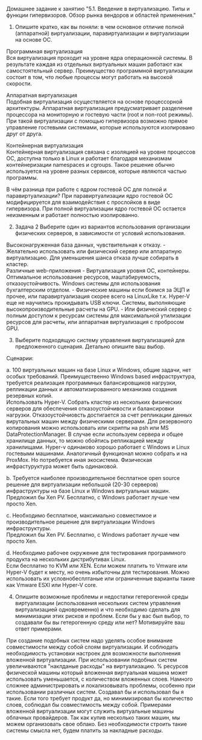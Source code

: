 Домашнее задание к занятию "5.1. Введение в виртуализацию. Типы и функции гипервизоров. Обзор рынка вендоров и областей применения."

1) Опишите кратко, как вы поняли: в чем основное отличие полной (аппаратной) виртуализации, паравиртуализации и виртуализации на основе ОС.  

Программная виртуализация  
Вся виртуализация проходит на уровне ядра операционной системы. В результате каждая из отдельных виртуальных машин работают как самостоятельный сервер. Преимущество программной виртуализации состоит в том, что любые процессы могут работать на высокой скорости.

Аппаратная виртуализация  
Подобная виртуализация осуществляется на основе процессорной архитектуры. Аппаратная виртуализация предусматривает разделение процессора на мониторную и гостевую части (root и non-root режимы). При такой виртуализации с помощью гипервизора возможно прямое управление гостевыми системами, которые используются изолировано друг от друга.

Контейнерная виртуализация  
Контейнерная виртуализация связана с изоляцией на уровне процессов ОС, доступна только в Linux и работает благодаря механизмам контейнеризации namespaces и cgroups. Такое решение обычно используется на уровне разных сервисов, которые являются частью программы.

В чём разница при работе с ядром гостевой ОС для полной и паравиртуализации?
При паравиртуализации ядро гостевой ОС модифицируется для взаимодействия с прослойков в виде гипервизора. При полной виртуализации ядро гостевой ОС остается неизменным и работает полностью изолированно.


2) Задача 2
Выберите один из вариантов использования организации физических серверов, в зависимости от условий использования.
  
Высоконагруженная база данных, чувствительная к отказу. - Желательно использовать или физический сервер или аппаратную виртуализацию. Для уменьшения шанса отказа лучше собирать в кластер.  
Различные web-приложения - Виртуализация уровня ОС, контейнеры. Оптимальное использование ресурсов, маштабируемость, отказоустойчивость.
Windows системы для использования бухгалтерским отделом. - Физические машины если боимся за ЭЦП и прочее, или паравиртуализация скорее всего на LinuxLike т.к. Hyper-V еще не научились прокидывать USB ключи.
Системы, выполняющие высокопроизводительные расчеты на GPU. - Или физический сервер с полным доступом к ресурсам системы для максимальной утилизации ресурсов для расчеты, или аппаратная виртуализация с пробросом GPU.  

3) Выберите подходящую систему управления виртуализацией для предложенного сценария. Детально опишите ваш выбор.

Сценарии:

a. 100 виртуальных машин на базе Linux и Windows, общие задачи, нет особых требований. Преимущественно Windows based инфраструктура, требуется реализация программных балансировщиков нагрузки, репликации данных и автоматизированного механизма создания резервных копий.  
Использовать Hyper-V. Собрать кластер из нескольких физических серверов для обеспечения отказоустойчивости и балансировки нагрузки. Отказоустойчиовсть достигается за счет репликации данных вирутальных машин между физическими серверами. Для резервоного копирования можно использовать или скрипты на psh или MS DataProtectionManager. В случае если используем сервера и общее хранилище данных, то можно обойтись репликацией между хранилищами. Hyper-v одинаково хорошо работает с Windows и Linux гостевыми машинами. Аналогичный функционал можно собрать и на ProxMox. Но потребуется иная экосистема. Физическая инфрастуруктура может быть одинаковой.
  
b. Требуется наиболее производительное бесплатное open source решение для виртуализации небольшой (20-30 серверов) инфраструктуры на базе Linux и Windows виртуальных машин.  
Предложил бы Xen PV. Бесплатно, c Windows работает лучше чем просто Xen. 
  
c. Необходимо бесплатное, максимально совместимое и производительное решение для виртуализации Windows инфраструктуры.  
Предложил бы Xen PV. Бесплатно, c Windows работает лучше чем просто Xen.

d. Необходимо рабочее окружение для тестирования программного продукта на нескольких дистрибутивах Linux.  
Если бесплатно то KVM или XEN. Если можем платить то Vmware или Hyper-V будет к месту, но очень избыточны для тестирования. Можно использовать их условнобесплтаные или ограниченные варианты такие как Vmware ESXI или Hyper-V core.

4) Опишите возможные проблемы и недостатки гетерогенной среды виртуализации (использования нескольких систем управления виртуализацией одновременно) и что необходимо сделать для минимизации этих рисков и проблем. Если бы у вас был выбор, то создавали бы вы гетерогенную среду или нет? Мотивируйте ваш ответ примерами.  

При создание подобных систем надо уделять особое внимание совместимости между собой слоям виртуализации. И соблюдать необходимость установки настроек для возможности выполнения вложенной виртуализации.
При использовании подобных систем увеличиваются "наклданые расходы" на виртуализацию. % ресурсов физической машины который вложенная виртуальная машина может использовать уменьшается, с количеством вложенных слоев.
Намного сложнее администрировать и локализовывать проблемы, особенно при использовании различных систем.
Создавал бы и использовал бы я такие. Если того требует продукт да, но минимизировал бы количество слоев, соблюдал бы совместимость между собой. Примерами вложенной виртуализации могут служить виртуальные машины облачных провайдеров. Так как купив несколько таких машин, мы можем организовать свое облако. Без необходимости строить такие системы смысла нет, будем платить за накладные расходы.
